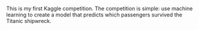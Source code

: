 This is my first Kaggle competition. The competition is simple: use machine learning to create a model that predicts which passengers survived the Titanic shipwreck.
